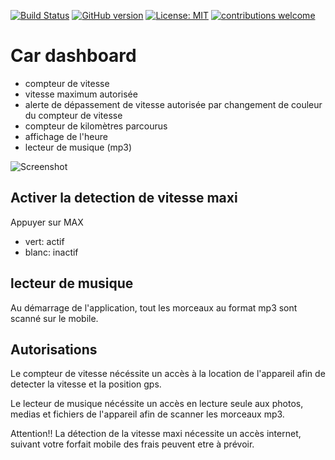 [![Build Status](https://travis-ci.com/BlunT76/cardash.svg?branch=master)](https://travis-ci.com/BlunT76/cardash)
[![GitHub version](https://badge.fury.io/gh/BlunT76%2Fcardash.svg)](https://github.com/BlunT76/cardash/releases/latest)
[![License: MIT](https://img.shields.io/badge/License-MIT-yellow.svg)](https://github.com/BlunT76/cardash/blob/master/LICENSE)
[![contributions welcome](https://img.shields.io/badge/contributions-welcome-brightgreen.svg?style=flat)](https://github.com/dwyl/esta/issues)
# Car dashboard

* compteur de vitesse
* vitesse maximum autorisée
* alerte de dépassement de vitesse autorisée par changement de couleur du compteur de vitesse
* compteur de kilomètres parcourus
* affichage de l'heure
* lecteur de musique (mp3)

![Screenshot](http://huhmiel.free.fr/img/CarDash.gif)

## Activer la detection de vitesse maxi

Appuyer sur MAX
* vert: actif
* blanc: inactif

## lecteur de musique

Au démarrage de l'application, tout les morceaux au format mp3
sont scanné sur le mobile.

## Autorisations

Le compteur de vitesse nécéssite un accès à la location de l'appareil afin de detecter la vitesse et la position gps.

Le lecteur de musique nécéssite un accès en lecture seule aux photos, medias et fichiers de l'appareil afin de scanner les morceaux mp3.

Attention!! La détection de la vitesse maxi nécessite un accès internet, suivant votre forfait mobile des frais peuvent etre à prévoir.
